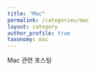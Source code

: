 ```yaml
---
title: "Mac"
permalink: /categories/mac
layout: category
author_profile: true
taxonomy: mac
---
```


Mac 관련 포스팅